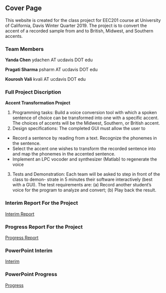 ## Cover Page

This website is created for the class project for EEC201 course at University of California, Davis Winter Quarter 2019.
The project is to convert the accent of a recorded sample from and to British, Midwest, and Southern accents.

### Team Members

**Yanda Chen**    ydachen AT ucdavis DOT edu

**Pragati Sharma**   psharm AT ucdavis DOT edu

**Kourosh Vali**    kvali AT ucdavis DOT edu


### Full Project Discription

**Accent Transformation Project**

1. Programming tasks: Build a voice conversion tool with which a spoken sentence of choice can be transformed into one with a specific accent. The choices of accents will be the Midwest, Southern, or British accent.
2. Design specifications: The completed GUI must allow the user to
- Record a sentence by reading from a text. Recognize the phonemes in the sentence.
- Select the accent one wishes to transform the recorded sentence into and map the phonemes in the accented sentence.
- Implement an LPC vocoder and synthesizer (Matlab) to regenerate the voice
3. Tests and Demonstration: Each team will be asked to step in front of the class to demon-
strate in 5 minutes their software interactively (best with a GUI). The test requirements are: (a) Record another student’s voice for the program to analyze and convert;
(b) Play back the result.


### Interim Report For the Project
 [Interim Report](https://drive.google.com/a/ucdavis.edu/file/d/1OMTNNZXeoRcWTCbvuNp-fFdiQnPDG6ox/view?usp=sharing)


### Progress Report For the Project
 [Progress Report](https://drive.google.com/a/ucdavis.edu/file/d/1wm50P8X48xKDCbd4nVnYnrc8ogLTtz7o/view?usp=sharing)


### PowerPoint Interim
 [Interim](https://docs.google.com/presentation/d/1D0lJIATldAbMwapGDm0ZH8z0KzbLr8AU-xfSfbJA-1s/edit?usp=sharing)


### PowerPoint Progress
 [Progress](https://docs.google.com/presentation/d/1qoQb4vytSLA0AcU9rijcHRjFKKstyCcdfELLok6Y3m0/edit?usp=sharing)


